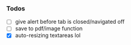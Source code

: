 

### Todos

+ [ ] give alert before tab is closed/navigated off
+ [ ] save to pdf/image function
+ [x] auto-resizing textareas lol
